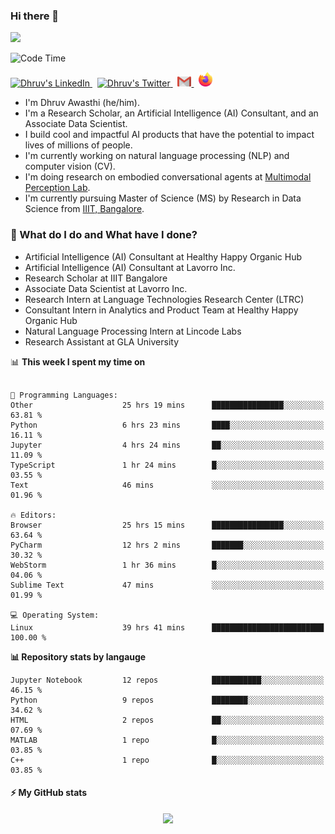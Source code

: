 ### Hi there 👋
![](https://komarev.com/ghpvc/?username=DhruvAwasthi&style=flat&label=Visitors)
<!--START_SECTION:waka-->
![Code Time](http://img.shields.io/badge/Code%20Time-161%20hrs%2052%20mins-blue)
<!--END_SECTION:waka-->
<a href="https://www.linkedin.com/in/dhruv-awasthi/">
  <img alt="Dhruv's LinkedIn" width="22px" src="https://raw.githubusercontent.com/peterthehan/peterthehan/master/assets/linkedin.svg" />
</a> &nbsp; 
<a href="https://twitter.com/_dhruvawasthi">
  <img alt="Dhruv's Twitter" width="22px" src="https://raw.githubusercontent.com/peterthehan/peterthehan/master/assets/twitter.svg" >
</a> &nbsp; 
<a href="mailto: dhruvawasthicc@gmail.com">
  <img alt="Dhruv's Email" width="22px" src="https://github.com/raivo-otp/issuer-icons/blob/f2007535e72276907bb7d9b64c31304c83c0f043/vectors/google.com/google-gmail.svg">
</a> &nbsp;
<a href="http://dhruvawasthi.com">
  <img alt="Dhruv's Website" width="22px" src="https://github.com/raivo-otp/issuer-icons/blob/f2007535e72276907bb7d9b64c31304c83c0f043/vectors/firefox.com/firefox.svg">
</a>  <br/>
  
- I'm Dhruv Awasthi (he/him).  
- I'm a Research Scholar, an Artificial Intelligence (AI) Consultant, and an Associate Data Scientist.   
- I build cool and impactful AI products that have the potential to impact lives of millions of people.   
- I'm currently working on natural language processing (NLP) and computer vision (CV).  
- I'm doing research on embodied conversational agents at [Multimodal Perception Lab](http://mpl.iiitb.ac.in/).    
- I'm currently pursuing Master of Science (MS) by Research in Data Science from [IIIT, Bangalore](https://www.iiitb.ac.in/).   


### 🌱 What do I do and What have I done? 
- Artificial Intelligence (AI) Consultant at Healthy Happy Organic Hub
- Artificial Intelligence (AI) Consultant at Lavorro Inc.
- Research Scholar at IIIT Bangalore
- Associate Data Scientist at Lavorro Inc.
- Research Intern at Language Technologies Research Center (LTRC)
- Consultant Intern in Analytics and Product Team at Healthy Happy Organic Hub
- Natural Language Processing Intern at Lincode Labs
- Research Assistant at GLA University


<!-- ### 📫 How to reach me?
- [LinkedIn](https://www.linkedin.com/in/dhruv-awasthi/) 
- [Twitter](https://twitter.com/_dhruvawasthi) 
- [Website](http://dhruvawasthi.com)
- [Email](dhruvawasthicc@gmail.com)  -->

<!-- #### 📊 This week I spent my time on: -->
<!--START_SECTION:waka-->
<!--
![Code Time](http://img.shields.io/badge/Code%20Time-161%20hrs%2052%20mins-blue)


**🐱 My GitHub Data** 

> 🏆 27 Contributions in the Year 2023
 > 
> 📦 1.3 MB Used in GitHub's Storage 
 > 
> 💼 Opted to Hire
 > 
> 📜 26 Public Repositories 
 > 
> 🔑 12 Private Repositories  
 > 
 
**I'm a Night 🦉** 
-->


<!--
```text
🌞 Morning       22 commits       ███░░░░░░░░░░░░░░░░░░░░░░   13.50 % 
🌆 Daytime       51 commits       ███████░░░░░░░░░░░░░░░░░░   31.29 % 
🌃 Evening       60 commits       █████████░░░░░░░░░░░░░░░░   36.81 % 
🌙 Night         30 commits       ████░░░░░░░░░░░░░░░░░░░░░   18.40 % 

```
-->
<!--
📅 **I'm Most Productive on Friday** 

```text
Monday           4 commits       ░░░░░░░░░░░░░░░░░░░░░░░░░   02.45 % 
Tuesday         18 commits       ██░░░░░░░░░░░░░░░░░░░░░░░   11.04 % 
Wednesday       27 commits       ████░░░░░░░░░░░░░░░░░░░░░   16.56 % 
Thursday        29 commits       ████░░░░░░░░░░░░░░░░░░░░░   17.79 % 
Friday          40 commits       ██████░░░░░░░░░░░░░░░░░░░   24.54 % 
Saturday        26 commits       ████░░░░░░░░░░░░░░░░░░░░░   15.95 % 
Sunday          19 commits       ███░░░░░░░░░░░░░░░░░░░░░░   11.66 % 

```
-->

📊 **This week I spent my time on** 
```text

💬 Programming Languages: 
Other                    25 hrs 19 mins      ████████████████░░░░░░░░░   63.81 % 
Python                   6 hrs 23 mins       ████░░░░░░░░░░░░░░░░░░░░░   16.11 % 
Jupyter                  4 hrs 24 mins       ██░░░░░░░░░░░░░░░░░░░░░░░   11.09 % 
TypeScript               1 hr 24 mins        █░░░░░░░░░░░░░░░░░░░░░░░░   03.55 % 
Text                     46 mins             ░░░░░░░░░░░░░░░░░░░░░░░░░   01.96 % 

🔥 Editors: 
Browser                  25 hrs 15 mins      ████████████████░░░░░░░░░   63.64 % 
PyCharm                  12 hrs 2 mins       ███████░░░░░░░░░░░░░░░░░░   30.32 % 
WebStorm                 1 hr 36 mins        █░░░░░░░░░░░░░░░░░░░░░░░░   04.06 % 
Sublime Text             47 mins             ░░░░░░░░░░░░░░░░░░░░░░░░░   01.99 % 

💻 Operating System: 
Linux                    39 hrs 41 mins      █████████████████████████   100.00 % 

```

**📊 Repository stats by langauge**
```text
Jupyter Notebook         12 repos            ███████████░░░░░░░░░░░░░░   46.15 % 
Python                   9 repos             ████████░░░░░░░░░░░░░░░░░   34.62 % 
HTML                     2 repos             ██░░░░░░░░░░░░░░░░░░░░░░░   07.69 % 
MATLAB                   1 repo              █░░░░░░░░░░░░░░░░░░░░░░░░   03.85 % 
C++                      1 repo              █░░░░░░░░░░░░░░░░░░░░░░░░   03.85 % 

```

<!--
**Timeline**

![Chart not found](https://raw.githubusercontent.com/DhruvAwasthi/DhruvAwasthi/main/charts/bar_graph.png) 


 Last Updated on 10/02/2023 18:45:34 UTC
--> 
 
<!--END_SECTION:waka-->

<!-- #### :zap: Top langauges
<p align="center"><img src="https://github-readme-stats.vercel.app/api/top-langs/?username=DhruvAwasthi&layout=compact&hide=jupyter%20notebook"/>
 -->

#### :zap: My GitHub stats  
<p align="center"> <img src="https://github-readme-stats-git-masterrstaa-rickstaa.vercel.app/api?username=DhruvAwasthi&&count_private=true&show_icons=true)"/>


<!--
**DhruvAwasthi/DhruvAwasthi** is a ✨ _special_ ✨ repository because its `README.md` (this file) appears on your GitHub profile.

Here are some ideas to get you started:

- 🔭 I’m currently working on natural language processing, and computer vision.
- 🌱 I’m currently learning 
- 👯 I’m looking to collaborate on ...
- 🤔 I’m looking for help with ...
- 💬 Ask me about ...
- 📫 How to reach me: ...
- 😄 Pronouns: ...
- ⚡ Fun fact: ...
-->
